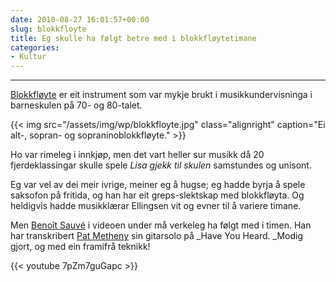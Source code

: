 ```yaml
---
date: 2010-08-27 16:01:57+00:00
slug: blokkfloyte
title: Eg skulle ha følgt betre med i blokkfløytetimane
categories:
- Kultur
---
```


****
[Blokkfløyte](http://nn.wikipedia.org/wiki/Blokkfl%C3%B8yte) er eit instrument som var mykje brukt i musikkundervisninga i barneskulen på 70- og 80-talet.


<!--more-->
{{< img src="/assets/img/wp/blokkfloyte.jpg" class="alignright" caption="Ei alt-, sopran- og sopraninoblokkfløyte." >}}

Ho var rimeleg i innkjøp, men det vart heller sur musikk då 20 fjerdeklassingar skulle spele _Lisa gjekk til skulen_ samstundes og unisont.

Eg var vel av dei meir ivrige, meiner eg å hugse; eg hadde byrja å spele saksofon på fritida, og han har eit greps-slektskap med blokkfløyta. Og heldigvis hadde musikklærar Ellingsen vit og evner til å variere timane.

Men [Benoît Sauvé](http://www.benoitsauve.net/index.php) i videoen under må verkeleg ha følgt med i timen. Han har transkribert [Pat Metheny](http://nn.wikipedia.org/wiki/Pat_Metheny) sin gitarsolo på _Have You Heard. _Modig gjort, og med ein framifrå teknikk!

{{< youtube 7pZm7guGapc >}}
